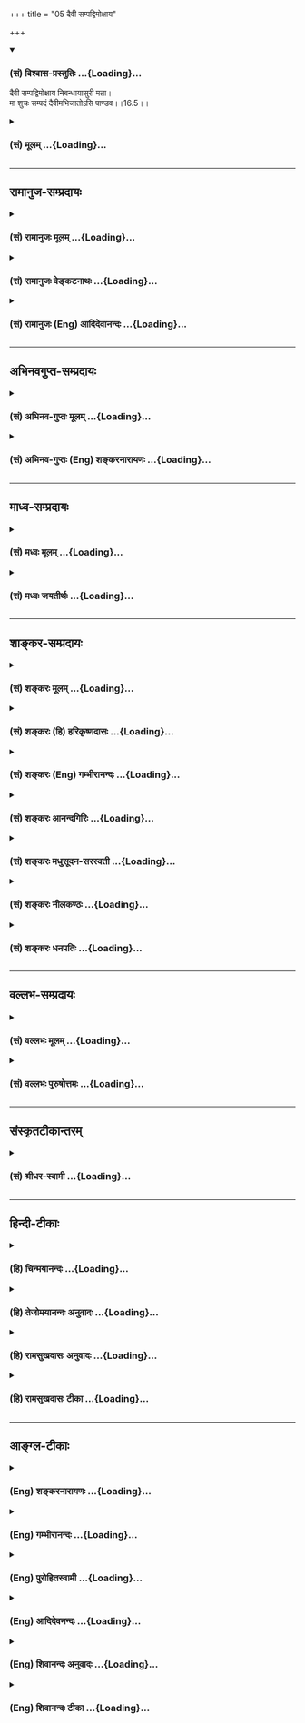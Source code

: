 +++
title = "05 दैवी सम्पद्विमोक्षाय"

+++
<div class="js_include" newlevelforh1="3" title="(सं) विश्वास-प्रस्तुतिः" unfilled url="/purANam_vaiShNavam/mahAbhAratam/06-bhIShma-parva/03-bhagavad-gItA-parva/saMskRtam/vishvAsa-prastutiH/16_daivAsura-sampad-vib/05_daivI_sampadvimox.md">
<details open><summary><h3>(सं) विश्वास-प्रस्तुतिः ...{Loading}...</h3></summary>

दैवी सम्पद्विमोक्षाय निबन्धायासुरी मता।  
मा शुचः सम्पदं दैवीमभिजातोऽसि पाण्डव।।16.5।।
</details>
</div>
<div class="js_include collapsed" newlevelforh1="3" title="(सं) मूलम्" unfilled url="/purANam_vaiShNavam/mahAbhAratam/06-bhIShma-parva/03-bhagavad-gItA-parva/saMskRtam/mUlam/16_daivAsura-sampad-vib/05_daivI_sampadvimox.md">
<details><summary><h3>(सं) मूलम् ...{Loading}...</h3></summary>

दैवी सम्पद्विमोक्षाय निबन्धायासुरी मता।  
मा शुचः सम्पदं दैवीमभिजातोऽसि पाण्डव।।16.5।।
</details>
</div>


_________________
## रामानुज-सम्प्रदायः
<div class="js_include collapsed" newlevelforh1="3" title="(सं) रामानुजः मूलम्" unfilled url="/purANam_vaiShNavam/mahAbhAratam/06-bhIShma-parva/03-bhagavad-gItA-parva/saMskRtam/rAmAnujaH/mUlam/16_daivAsura-sampad-vib/05_daivI_sampadvimox.md">
<details><summary><h3>(सं) रामानुजः मूलम् ...{Loading}...</h3></summary>

।।16.5।।**दैवी** मदाज्ञानुवृत्तिरूपा **संपद् विमोक्षाय** बन्धात् मुक्तये
भवति क्रमेण मत्प्राप्तये भवति इत्यर्थः।**आसुरी** मदाज्ञातिवृत्तिरूपा
संपद् **निबन्धाय** भवति; अधोगतिप्राप्तये भवति इत्यर्थः।  
  
एतत् श्रुत्वा स्वप्रकृत्यनिर्धारणाद् अतिभीताय अर्जुनाय एवम् आह -- शोकं
मा कृथाः त्वं **तु दैवीं संपदम्** **अभिजातः असि।** हे **पाण्डव**
धार्मिकाग्रेसरस्य हि पाण्डोः तनयः त्वम् इति अभिप्रायः।

</details>
</div>
<div class="js_include collapsed" newlevelforh1="3" title="(सं) रामानुजः वेङ्कटनाथः" unfilled url="/purANam_vaiShNavam/mahAbhAratam/06-bhIShma-parva/03-bhagavad-gItA-parva/saMskRtam/rAmAnujaH/venkaTanAthaH/16_daivAsura-sampad-vib/05_daivI_sampadvimox.md">
<details><summary><h3>(सं) रामानुजः वेङ्कटनाथः ...{Loading}...</h3></summary>

  
  
।।16.5।। दैवासुरस्वभावयोः श्रद्धोद्वेगजननायऊर्ध्वं गच्छन्ति सत्त्वस्थाः
\[14।18\] इत्यादिनोक्तमिह सङ्क्षिप्य स्मार्यते -- दैवी सम्पत् इत्यर्धेन।
विमोक्षस्येष्टप्राप्तिपर्यन्ततां वक्तुमात्यन्तिकानिष्टनिवृत्तिरूपं
शब्दस्य मुख्यार्थमाह -- बन्धान्मुक्तय इति। अव्यवहितहेतुत्वविवक्षायां
समाधिपर्यन्तशास्त्रार्थवैयर्थ्यं स्यादित्यभिप्रायेणाऽऽहक्रमेणेति।
आत्मसाक्षात्कारादिद्वारेति वा। निबन्धः नियतो बन्धः। तत्रअधो गच्छन्ति
तामसाः \[14।18\] इत्येतत्स्मारयति -- अधोगतीति। अत्रमा शुचः इति वचनं न
शास्त्रोपक्रमप्रकान्ताशोच्यविषयशोकप्रतिषेधार्थम्; तस्य बहुधा
परिहृतत्वात्;सम्पदं दैवीमभिजातोऽसि इत्यनेन तत्परिहारासम्भवाच्च।
अतोनिबन्धायासुरी मता इत्युक्ते शास्त्रीयमर्यादानतिलङ्घिन्यपि
स्वात्मनिस्थिरो निगूढाहङ्कारः \[द.रू.2।5\] इति प्रक्रियया
धीरोदात्तनायकगुणभूतस्य
निगूढस्वाहङ्कारत्वस्य,स्वात्मसाक्षिकत्वात्तावन्मात्रेणापि
स्वस्मिन्नासुरत्वमतिशङ्कमानस्य श्रुतद्विविधसम्पत्कस्य बीभत्सोः
स्वप्रकृत्यनिर्धारणात्पुनरपारसंसारसागरनिमज्जनभीत्या शोचतो
देवप्रकृतित्वज्ञापनेन शोकमपनयतीत्याह -- एतच्छ्रुत्वेति। अत्राप्यस्थाने
शोकं त्वमेवाहारयसीत्यभिप्रायेणाऽऽहशोकं मा कृथा इति। न हि देवप्रकृतीनां
धर्मोत्तराणामासुराः पुत्राः सम्भवन्तीत्यभिप्रायेण
पाण्डवशब्दसम्बुद्धिरित्याहधार्मिकाग्रेसरस्येति।  
  

</details>
</div>
<div class="js_include collapsed" newlevelforh1="3" title="(सं) रामानुजः (Eng) आदिदेवानन्दः" unfilled url="/purANam_vaiShNavam/mahAbhAratam/06-bhIShma-parva/03-bhagavad-gItA-parva/saMskRtam/rAmAnujaH/english/AdidevAnandaH/16_daivAsura-sampad-vib/05_daivI_sampadvimox.md">
<details><summary><h3>(सं) रामानुजः (Eng) आदिदेवानन्दः ...{Loading}...</h3></summary>

16.5 'The divine destiny,' viz., which is of the nature of submission to
My ;ndments aids liberation, viz., leads to release from bondage. The
meaning is that it leads to the eventual attainment of Myself. 'The
demoniac destiny' viz, which is of the nature of transgression of My
;ndments, is for bondage, i.e., takes one to degradation. To Arjuna who,
on hearing this, became alarmed and anxious about the classfication of
his own nature, Sri Krsna said: 'Do not be grief-ridden. Surely, you are
born for a divine destiny, O son of Pandu. The purport is that you have
a divine destiny, since you are a son of Pandu who was most eminent
among the righteous.

</details>
</div>


_________________
## अभिनवगुप्त-सम्प्रदायः
<div class="js_include collapsed" newlevelforh1="3" title="(सं) अभिनव-गुप्तः मूलम्" unfilled url="/purANam_vaiShNavam/mahAbhAratam/06-bhIShma-parva/03-bhagavad-gItA-parva/saMskRtam/abhinava-guptaH/mUlam/16_daivAsura-sampad-vib/05_daivI_sampadvimox.md">
<details><summary><h3>(सं) अभिनव-गुप्तः मूलम् ...{Loading}...</h3></summary>

।।16.1 -- 16.5।। एतद्बुद्ध्वा इत्युक्तम्। बोधश्च नाम श्रुतिमयज्ञानान्तरम्
+++(S श्रुत -- )+++ इदमित्थम् इत्येवंभूतयुक्तिचिन्ताभावनामयज्ञानोदेयेन +++(S;;N
चिन्तामयज्ञानोदयेन)+++ विचारविमर्शपरमर्शादिरूपेण
विजातीयन्यक्कारविरहिततद्भावनामयस्वभ्यस्ताकारविज्ञानलाभे सति भवति।
यद्वक्ष्यते +++(S तद्वक्ष्यते N तद्वक्ष्यति)+++ -- विमृश्यैतदशेषेण यथेच्छसी
तथा कुरु +++(XVIII; 63)+++ इति। तत्र श्रुतिमये ज्ञाने गुरुशास्त्रे एव
प्राधान्येन प्रभवतः युक्तिचिन्ताभावनामये तु विमर्शक्षमता असाधारणा
शिष्यगुणसंपत् ( -- रणशिष्य -- ) प्रधानभूता। अतः अर्जुनस्यास्त्येवासौ
इत्यभिप्रायेण वक्ष्यमाणं विमृश्यैतत् इति वाक्यं सविषयं कर्तुं
परिकरबन्धयोजनाभिप्रायेण आह भगवान् गुरुः अभयम् इत्यादि। आसुरभागसन्नविष्टा
तामसी किल अविद्या। सा प्रवृद्धया दिव्यांशग्राहित्या विद्यया बाध्यते (
प्रवृद्धाया -- विद्याया बध्यते) इति वस्तुस्वभाव एषः। त्वं च विद्यात्मानं
दिव्यमंशं सात्त्विकमभिप्रपन्नः तस्मादान्तरीं मोहलक्षणामविद्यां विहाय
बाह्याविद्यात्मशत्रुहननलक्षणं +++(S बाह्यविद्या)+++ शास्त्रीयव्यापारम्
अनुतिष्ठ इत्यध्यायारम्भः। तथाहि -- अभयमित्यादि पाण्डवेत्यन्तम्।
दिव्यांशस्य इमानि चिह्नानि तानि स्फुटमेवाभिलक्ष्यन्ते +++(S;
स्फुटमेवोपलक्ष्यन्ते)+++। दमः +++(S omits दमः)+++ इन्द्रियजयः। चापलं
पूर्वापरमविमृश्य यत् करणम्; तदभावः अचापलम्। तेजः आत्मनि उत्साहग्रहणेन
मितत्वापाकरणम्। दैवी संपदेषा। सा च तव विमोक्षाय; कामनापरिहारात्।
अतस्त्वं शोकं मा प्रापः -- यथा भ्रात्रादीन् हत्वा सुखं कथमश्नुवीय इति।
शिष्टं स्पष्टम्।

</details>
</div>
<div class="js_include collapsed" newlevelforh1="3" title="(सं) अभिनव-गुप्तः (Eng) शङ्करनारायणः" unfilled url="/purANam_vaiShNavam/mahAbhAratam/06-bhIShma-parva/03-bhagavad-gItA-parva/saMskRtam/abhinava-guptaH/english/shankaranArAyaNaH/16_daivAsura-sampad-vib/05_daivI_sampadvimox.md">
<details><summary><h3>(सं) अभिनव-गुप्तः (Eng) शङ्करनारायणः ...{Loading}...</h3></summary>

16.1-5 It has been stated \[at the end of the last chapter\] that 'by
understanding this' etc. The thing called 'understanding' comes to be
\[in the following\] manner : After the knowledge, born from hearing
\[the scriptures etc.\], there arises a thought-process consisting of
the logical analysis, deliberation and deep meditation that take the
form 'This (what is taught in the scriptures etc.) is like this'. The
above thought-process is of the nature of investigation, critical
examination and judgement. From this thought-process one gains a good
knowledge of a well practised from i.e., a contemplation of that object,
free from the humiliation (influence) of different category. When this
is gained, understanding is achieved Hence, it will be declared : 'By
critically examining in this way fully, act as you please'. (Ch. XVIII,
63). Here, only the preceptor and the scripture are mainly capable of
creating the scriptural knowledge. But in producing reasoning,
deliberation and meditation the main cause is the capacity to examine
critically a thing and it is a special attribute of the pupil and it is
an important one. Therefore, with an idea that this is in Arjuna and
with an intention to add a preparatory note to the purposeful statement
'By critically examining this, \[act as you please\]'; the Bhagavat, the
preceptor, says 'Fearlessness etc.' The Ignorance, born of the Tamas
(Stand) occupies the devilish side. This is repelled (or removed) by the
well augmented wisdom that takes hold of the divine part. This is the
nature of things \[under estion\] 'You (Arjuna) have taken refuge in the
divine part viz., wisdom, born of the Sattva (Strand). Therefore
shirking off the internal Ignorance in the nature of delusion, you
should undertake the action, that has the sanction of the scriptures and
that is of the nature of eradicating the external foe having the form of
ignorance.' Thus commences the \[present\] chapter. Hence - Abhayam
etc., upto pandava. These are the identification marks of a person of
divine parts. \[Hence\] they are clearly identified. Self-restraint :
subduing the sense organs. Thought-lessness : the perfarmance of action
without examining the antecedent and the seel; its absence is the
absence of thought-lessness. Vital power : the act of casting away
\[all\] limitations by taking hold energy in the Self. \[All\] this is
the divine wealth and this is for your total emancipation, as it
destroys craving. Therefore, don't get sorrow like 'Having killed
brothers etc., how can I (Arjuna) enjoy pleasure ;' \[The idea of\] the
rest \[of passage\] is clear.

</details>
</div>


_________________
## माध्व-सम्प्रदायः
<div class="js_include collapsed" newlevelforh1="3" title="(सं) मध्वः मूलम्" unfilled url="/purANam_vaiShNavam/mahAbhAratam/06-bhIShma-parva/03-bhagavad-gItA-parva/saMskRtam/madhvaH/mUlam/16_daivAsura-sampad-vib/05_daivI_sampadvimox.md">
<details><summary><h3>(सं) मध्वः मूलम् ...{Loading}...</h3></summary>

।।16.5।। दैवीं सम्पदमभिजातः प्रतिजातः।

</details>
</div>
<div class="js_include collapsed" newlevelforh1="3" title="(सं) मध्वः जयतीर्थः" unfilled url="/purANam_vaiShNavam/mahAbhAratam/06-bhIShma-parva/03-bhagavad-gItA-parva/saMskRtam/madhvaH/jayatIrthaH/16_daivAsura-sampad-vib/05_daivI_sampadvimox.md">
<details><summary><h3>(सं) मध्वः जयतीर्थः ...{Loading}...</h3></summary>

।।16.5।। सम्पदं दैवीमभिजातोऽसि इत्यत्राभिजात उत्तमजन्मा। नायं धातुः
सकर्मकः तत्कथं द्वितीया इत्याशङ्क्य अभिलक्ष्य जात इति
केचित्(शं.)व्याचक्षते; तदसत्। अर्जुनस्य देवत्वेन देवत्वमुद्दिश्य
जन्मायोगादित्याशयवानाह -- **दैवीमि**ति। अनेनैतदाचष्टे -- नायमभिरुपसर्गः;
येन तस्य जनिसम्बन्धे द्वितीयानुपपत्तिर्लक्षिसम्बन्धे चोक्तानुपपत्तिः
स्यात् किन्तु प्रत्यर्थे लक्षणे कर्मप्रवचनीयः। तथा चकर्मप्रवचनीययुक्ते
द्वितीया \[अष्टा.2।3।8\] उपपद्यते। तथावृक्षमभिवृक्षं प्रति विद्योतते
इत्यत्र वृक्षो विद्योतनस्य लक्षणमित्यर्थः। एवं दैवीसम्पज्जातस्य तव
लक्षणमित्यर्थः। सम्पद्यते तथा चार्जुनस्य प्राप्तदेवत्वविरोध इति। अत एव
सम्पदं दैवीमभिजातस्यअभिजातस्य पार्थ सम्पदमासुरीम् \[16।4\]
इत्येतद्विहायेदं व्याख्यातम्। अर्जुनस्य
देवत्वप्रसिद्धेरेतत्साहचर्यात्तत्राऽप्येतदर्थत्वोपपत्तेः।

</details>
</div>


_________________
## शाङ्कर-सम्प्रदायः
<div class="js_include collapsed" newlevelforh1="3" title="(सं) शङ्करः मूलम्" unfilled url="/purANam_vaiShNavam/mahAbhAratam/06-bhIShma-parva/03-bhagavad-gItA-parva/saMskRtam/shankaraH/mUlam/16_daivAsura-sampad-vib/05_daivI_sampadvimox.md">
<details><summary><h3>(सं) शङ्करः मूलम् ...{Loading}...</h3></summary>

।।16.5।। --,**दैवी संपत्** या; सा **विमोक्षाय** संसारबन्धनात्।
**निबन्धाय** नियतः बन्धः निबन्धः तदर्थम् **आसुरी** संपत् **मता**
अभिप्रेता। तथा,राक्षसी च। तत्र एवम् उक्ते सति अर्जुनस्य अन्तर्गतं भावम्
किम् अहम् आसुरसंपद्युक्तः किं वा दैवसंपद्युक्तः इत्येवम् आलोचनारूपम्
आलक्ष्य आह भगवान् -- **मा शुचः** शोकं मा कार्षीः। **संपदं दैवीम् अभिजातः
असि** अभिलक्ष्य जातोऽसि; भाविकल्याणः त्वम् असि इत्यर्थः; हे **पाण्डव**।।

</details>
</div>
<div class="js_include collapsed" newlevelforh1="3" title="(सं) शङ्करः (हि) हरिकृष्णदासः" unfilled url="/purANam_vaiShNavam/mahAbhAratam/06-bhIShma-parva/03-bhagavad-gItA-parva/saMskRtam/shankaraH/hindI/harikRShNadAsaH/16_daivAsura-sampad-vib/05_daivI_sampadvimox.md">
<details><summary><h3>(सं) शङ्करः (हि) हरिकृष्णदासः ...{Loading}...</h3></summary>

।।16.5।। इन दोनों सम्पत्तियोंका कार्य बतलाया जाता है --, जो दैवी सम्पत्ति
है; वह तो संसारबन्धनसे मुक्त करनेके लिये है; तथा आसुरी और राक्षसी
सम्पत्ति निःसन्देह बन्धनके लिये मानी गयी है। निश्चित बन्धनका नाम निबन्ध
है; उसके लिये मानी गयी है। इतना कहनेके उपरान्त अर्जुनके अन्तःकरणमें यह
संशययुक्त विचार उत्पन्न हुआ देखकर; कि क्या मैं आसुरी सम्पत्तिसे युक्त
हूँ अथवा दैवी सम्पत्तिसे भगवान् बोले -- हे पाण्डव शोक मत कर; तू दैवी
सम्पत्तिको लेकर उत्पन्न हुआ है। अर्थात् भविष्यमें तेरा कल्याण होनेवाला
है।

</details>
</div>
<div class="js_include collapsed" newlevelforh1="3" title="(सं) शङ्करः (Eng) गम्भीरानन्दः" unfilled url="/purANam_vaiShNavam/mahAbhAratam/06-bhIShma-parva/03-bhagavad-gItA-parva/saMskRtam/shankaraH/english/gambhIrAnandaH/16_daivAsura-sampad-vib/05_daivI_sampadvimox.md">
<details><summary><h3>(सं) शङ्करः (Eng) गम्भीरानन्दः ...{Loading}...</h3></summary>

16.5 That which is daivi, divine; sampad, nature; is vimoksaya, for
Liberation from the bondage of the world. The asuri, demoniacal nature;
mata, is considered to be; nibandhaya, for inevitable bondage. So also
is the fiendish nature. Now, when such a statement was made, the Lord,
noticing Arjuna having this kind of inner cogitation-'Am I endowed with
the demoniacal nature, or am I endowed with the divine nature;'-, says:
ma, do not; sacah, grieve, O son of Pandu! Asi, you are; abhijatah,
destined to have, born with the good fortune of having; daivim, the
divine; sampadam, nature; i.e., you are destined for an illustrious
future.

</details>
</div>
<div class="js_include collapsed" newlevelforh1="3" title="(सं) शङ्करः आनन्दगिरिः" unfilled url="/purANam_vaiShNavam/mahAbhAratam/06-bhIShma-parva/03-bhagavad-gItA-parva/saMskRtam/shankaraH/AnandagiriH/16_daivAsura-sampad-vib/05_daivI_sampadvimox.md">
<details><summary><h3>(सं) शङ्करः आनन्दगिरिः ...{Loading}...</h3></summary>

।।16.5।। कार्यं फलविभागः। आसुरीत्युपलक्षणं राक्षसी चेति द्रष्टव्यमित्याह
-- **तथेति।** फलविभागे संपदोरेवमुक्ते प्रतीत्यार्जुनस्याभिप्रायं भगवतो
वचनमित्याह -- **तत्रेति।** तत्राभिजात्यं हेतुं करोति -- **पाण्डवेति।**

</details>
</div>
<div class="js_include collapsed" newlevelforh1="3" title="(सं) शङ्करः मधुसूदन-सरस्वती" unfilled url="/purANam_vaiShNavam/mahAbhAratam/06-bhIShma-parva/03-bhagavad-gItA-parva/saMskRtam/shankaraH/madhusUdana-sarasvatI/16_daivAsura-sampad-vib/05_daivI_sampadvimox.md">
<details><summary><h3>(सं) शङ्करः मधुसूदन-सरस्वती ...{Loading}...</h3></summary>

।।16.5।। अनयोः संपदोः फलविभागोऽभिधीयते -- दैवीति। यस्य वर्णस्य
यस्याश्रमस्य च या विहिता सात्त्विकी फलाभिसन्धिरहिता क्रिया सा तस्य दैवी
संपत्। सा सत्त्वशुद्धिभगवद्भक्तिर्ज्ञानयोगस्थितिपर्यन्ता सती
संसारबन्धनाद्विमोक्षाय कैवल्याय भवति अतः सैवोपादेया श्रेयोर्थिभिः। या तु
यस्य शास्त्रनिषिद्धा फलाभिसन्धिपूर्वा साहंकारा च राजसी तामसी क्रिया तस्य
सा सर्वाप्यासुरी संपत् अतो राक्षस्यपि तदन्तर्भूतैव। सा निबन्धाय नियताय
संसारबन्धाय मता संमता शास्त्राणां तदनुसारिणां च। अतः सा हेयैव
श्रेयोऽर्थिभिरित्यर्थः। तत्रैवंसत्यहं कया संपदा युक्त इति
संदिहानमर्जुनमाश्वासयति भगवान् -- मा शुच इति। माशुचोऽहमासुर्या संपदा
युक्त इति शङ्कया शोकमनुतापं माकार्षीः; दैवीं संपदमभिलक्ष्य जातोऽसि
प्रागर्जितकल्याणो भाविकल्याणश्च त्वमसि हे पाण्डव;
पण्डुपुत्रेष्वन्येष्वपि दैवी संपत्प्रसिद्धा किं पुनस्त्वयीति भावः।

</details>
</div>
<div class="js_include collapsed" newlevelforh1="3" title="(सं) शङ्करः नीलकण्ठः" unfilled url="/purANam_vaiShNavam/mahAbhAratam/06-bhIShma-parva/03-bhagavad-gItA-parva/saMskRtam/shankaraH/nIlakaNThaH/16_daivAsura-sampad-vib/05_daivI_sampadvimox.md">
<details><summary><h3>(सं) शङ्करः नीलकण्ठः ...{Loading}...</h3></summary>

।।16.5।। अनयोः संपदोः कार्यमाह -- **दैवीति।** दैवी पूर्वोक्ता। अर्जुनस्य
शङ्का किमहमासुर्यां संपदि जातोऽस्मीति तामपनुदति माशुच इति।

</details>
</div>
<div class="js_include collapsed" newlevelforh1="3" title="(सं) शङ्करः धनपतिः" unfilled url="/purANam_vaiShNavam/mahAbhAratam/06-bhIShma-parva/03-bhagavad-gItA-parva/saMskRtam/shankaraH/dhanapatiH/16_daivAsura-sampad-vib/05_daivI_sampadvimox.md">
<details><summary><h3>(सं) शङ्करः धनपतिः ...{Loading}...</h3></summary>

।।16.5।। अनयोः संपदोः फलविभागमाह। दैवी संपत्संसारबन्धनात्
विमोक्षायासुरीसंपन्निबन्धाय नियमेन बन्धाय मताभिप्रेता। ,एवमुक्तं किमहं
दैव्या संपदा युक्तः किंवासूर्या युक्त
इत्यलोचनरुपमर्जुनस्यान्तर्गतभावमुपलक्ष्याह। मा शुचः शोकं मा कार्षीः।
दैवीं संपदमभिलक्ष्य चातोऽसि भाविकल्याणस्त्वमित्यर्थः। पाण्डवेति
संबोधयन्नासूर्या संपद्यन्तर्गतौ शोकमोहावतिशूरस्य दैव्या पंपदा युक्तस्य
शोकादिविनिर्मुक्तस्य पाण्डोः पुत्रः दैवीं
संपदमभिजातकस्त्वमङ्गीकर्तुमयोग्योऽसीति द्योतयति।

</details>
</div>


_________________
## वल्लभ-सम्प्रदायः
<div class="js_include collapsed" newlevelforh1="3" title="(सं) वल्लभः मूलम्" unfilled url="/purANam_vaiShNavam/mahAbhAratam/06-bhIShma-parva/03-bhagavad-gItA-parva/saMskRtam/vallabhaH/mUlam/16_daivAsura-sampad-vib/05_daivI_sampadvimox.md">
<details><summary><h3>(सं) वल्लभः मूलम् ...{Loading}...</h3></summary>

।।16.5।। उभयोः कार्यं दर्शयन्नाह -- दैवी सम्पदिति। विमोक्षाय विशेषतो
मोक्षाय पुष्टिर्मयादाभेदेन निबन्धायासुरीति नितरां
बन्धायाज्ञदुर्ज्ञत्वभेदेनेत्यर्थः। एतन्निशम्य
स्वस्वभावानिर्द्धारादतिभीतमर्जुनं समाश्वासयति -- मा शुच इति। त्वं तु
दैवीं सम्पदमभिजातोऽसि; पाण्डुर्हि देवस्वभावो देवांशत्वाद्धार्मिकत्वाच्च
न तथा धृतराष्ट्र इत्यतः कार्यस्य हेतुसाम्यौचित्यात्पाण्डवेति सन्बोधयति।

</details>
</div>
<div class="js_include collapsed" newlevelforh1="3" title="(सं) वल्लभः पुरुषोत्तमः" unfilled url="/purANam_vaiShNavam/mahAbhAratam/06-bhIShma-parva/03-bhagavad-gItA-parva/saMskRtam/vallabhaH/puruShottamaH/16_daivAsura-sampad-vib/05_daivI_sampadvimox.md">
<details><summary><h3>(सं) वल्लभः पुरुषोत्तमः ...{Loading}...</h3></summary>

  
  
।।16.5।। उभयोः सम्पदोः कार्यमाह -- दैवी सम्पदिति। दैवी सम्पत् विमोक्षाय
विशेषेण मोक्षाय पुष्टिमर्यादाभेदेन मता; मत्सम्मतेत्यर्थः। आसुरी निबन्धाय
नितरां बन्धाय पुनः संसारपर्यावर्तनेनान्ते अन्धंतमःप्रवेशाय मता;
सम्मतेत्यर्थः। एतच्छ्रवणेन युद्धोपस्थितौ कौरवादिषु क्रोधोत्पत्त्या
शोचन्तमर्जुनमाश्वासयति -- मा शुच इति। हे पाण्डव क्षत्रियात्मजत्वेन
शोकानर्ह दैवीं सम्पदमभिजातोऽसि मदिच्छयाऽतो मा शुचः शोचं मा कार्षीः।  
  

</details>
</div>


_________________
## संस्कृतटीकान्तरम्
<div class="js_include collapsed" newlevelforh1="3" title="(सं) श्रीधर-स्वामी" unfilled url="/purANam_vaiShNavam/mahAbhAratam/06-bhIShma-parva/03-bhagavad-gItA-parva/saMskRtam/shrIdhara-svAmI/16_daivAsura-sampad-vib/05_daivI_sampadvimox.md">
<details><summary><h3>(सं) श्रीधर-स्वामी ...{Loading}...</h3></summary>

।।16.5।। एतयोः संपदोः कार्यं दर्शयन्नाह **--** **दैवी संपदिति।** दैवी या
संपत्तया युक्तो मयोक्ते तत्त्वज्ञानेऽधिकारी; आसुर्या संपदा युक्तस्तु
नित्यं संसारीत्यर्थः। एतच्छ्रुत्वा किमहमत्राधिकारी न वेति
संदेहव्याकुलचित्तमर्जुनमाश्वासयति। हे पाण्डव; मा शुचः शोकं मा कार्षीः।
यतस्त्वं दैवीं संपदमभिजातोऽसि।

</details>
</div>


_________________
## हिन्दी-टीकाः
<div class="js_include collapsed" newlevelforh1="3" title="(हि) चिन्मयानन्दः" unfilled url="/purANam_vaiShNavam/mahAbhAratam/06-bhIShma-parva/03-bhagavad-gItA-parva/hindI/chinmayAnandaH/16_daivAsura-sampad-vib/05_daivI_sampadvimox.md">
<details><summary><h3>(हि) चिन्मयानन्दः ...{Loading}...</h3></summary>

।।16.5।। दैवी और आसुरी गुणों की इतनी विस्तृत सूचियों को श्रवण कर कोई भी
लगनशील साधक जानना चाहेगा कि वह किस सम्पदा से सम्पन्न है। प्राय साधकगण
अपने अवगुणों के प्रति अधिक जागरूक होते हैं और इस कारण उन्हें स्वयं में
दैवी गुणों की सम्पन्नता में पूर्ण विश्वास नहीं हो पाता। सम्भवत; इसी
प्रकार की निराशा के भाव अर्जुन के मुख पर देखकर भगवान् श्रीकृष्ण उसे
तत्काल सांत्वना देते हुए कहते हैं; हे पाण्डव तुम शोक मत करो; तुम दैवी
गुणों के साथ जन्मे हो। यदि कोई विद्यार्थी रुचि और अध्यवसाय के साथ अध्ययन
करते हुए गीता के इस अध्याय तक पहुँच जाता है; तो यही इस तथ्य का प्रमाण है
कि वह दैवी सम्पदा से सम्पन्न है यहाँ सदाचार की सुन्दरता और दुराचार की
कुरूपता का वर्णन करने का प्रय़ोजन सत्पुरुषों को नित्य स्वर्ग का और
असत्पुरुषों को नित्य नारकीय यातनाओं का भोग करने हेतु भेजने का नहीं है
यहाँ; विषय वस्तु के विवेचन का वैज्ञानिक आधार है। नैतिक गुणों का पालन
करना मनुष्य की क्षीण शक्तियों और कलान्त प्रेरणाओं को पुनर्जीवित करने का
बुद्धिमत्तापूर्ण साधन है। इन गुणों को अपने जीवन में जीने से; मनुष्य
स्वनिर्मित संकल्पों के बन्धनों से मुक्त हो जाता है दैवी सम्पदा मोक्ष का
साधन है। इसके विपरीत; पापी पुरुषों के द्वारा अनुचरित दुष्प्रवृत्तियाँ
मनुष्य को भ्रान्ति और दुख के साथ बांध कर रखती हैं और उसे अपने आन्त्ारिक
व्यक्तित्व के विकास से वंचित रखती हैं आसुरी सम्पदा बन्धन का कारण है। तुम
शोक मत करो कभीकभी साधकगण अत्यधिक भावुक बनकर निराश हो जाते हैं। तब उनकी
प्रवृत्ति अपनी ही आलोचना करने की ओर हो जाती है। परिणामस्वरूप वे विषाद और
अवसाद को प्राप्त होते हैं; जो कि एक प्रकार का मानसिक रोग है। ऐसा पुरुष
कभी भी स्वयं में शक्तिवर्धक प्रसन्नता; आत्मविश्वास और दृढ़ संकल्प को
नहीं पाता है जो कि आत्मनिरीक्षण और आत्मोपचार के लिए आवश्यक होते हैं।
सदाचार का जीवन अपने आप में ही इस प्रकार के कुछ रोगों का उपचार कर देता
है। हिन्दुओं की दृष्टि में; पापी पुरुष कोई मानसिक रूप से कुष्ठ रोगी नहीं
है और न ही वह सर्वशक्तिमान् ईश्वर की विफलता का द्योतक है। वेदान्ती लोग
असुर या राक्षस को ईश्वर के लिए नित्य चुनौती के रूप में नहीं देखते
हैं। दुर्बलता और अज्ञान से युक्त शुभ ही अशुभ कहलाता है और इन दोषों से
मुक्त अशुभ ही शुभ बन जाता है। धूलि से आच्छादित दर्पण अपने समक्ष स्थित
वस्तु को प्रतिबिम्बित नहीं कर पाता परन्तु इसका कारण दर्पण की अक्षमता न
होकर उस पर धूलि का आच्छादन है; जो वस्तुत उससे भिन्न है। दर्पण को स्वच्छ
कर देने पर उसमें वस्तु का प्रतिबिम्ब स्पष्ट प्रकाशित होता है। इसी
प्रकार; एक दुराचारी पुरुष के हृदय में भी सच्चित्स्वरूप आत्मा का प्रकाश
विद्यमान होता है। परन्तु; दुर्भाग्य है कि वह प्रकाश उस पुरुष की अपनी ही
मिथ्या धारणाओं एवं असत् मूल्यों के कारण आच्छादित रहता है। अब; असुरों का
विशेष अध्ययन करने की दृष्टि से भगवान् श्रीकृष्ण कहते हैं

</details>
</div>
<div class="js_include collapsed" newlevelforh1="3" title="(हि) तेजोमयानन्दः अनुवादः" unfilled url="/purANam_vaiShNavam/mahAbhAratam/06-bhIShma-parva/03-bhagavad-gItA-parva/hindI/tejomayAnandaH/anuvAdaH/16_daivAsura-sampad-vib/05_daivI_sampadvimox.md">
<details><summary><h3>(हि) तेजोमयानन्दः अनुवादः ...{Loading}...</h3></summary>

।।16.5।। हे पाण्डव ! दैवी सम्पदा मोक्ष के लिए और आसुरी सम्पदा बन्धन के
लिए मानी गयी है, तुम शोक मत करो, क्योंकि तुम दैवी सम्पदा को प्राप्त हुए
हो।।

</details>
</div>
<div class="js_include collapsed" newlevelforh1="3" title="(हि) रामसुखदासः अनुवादः" unfilled url="/purANam_vaiShNavam/mahAbhAratam/06-bhIShma-parva/03-bhagavad-gItA-parva/hindI/rAmasukhadAsaH/anuvAdaH/16_daivAsura-sampad-vib/05_daivI_sampadvimox.md">
<details><summary><h3>(हि) रामसुखदासः अनुवादः ...{Loading}...</h3></summary>

।।16.5।। दैवी-सम्पत्ति मुक्तिके लिये और आसुरी-सम्पत्ति बन्धनके लिये है।
हे पाण्डव तुम दैवी-सम्पत्तिको प्राप्त हुए हो, इसलिये तुम्हें शोक
(चिन्ता) नहीं करना चाहिये।

</details>
</div>
<div class="js_include collapsed" newlevelforh1="3" title="(हि) रामसुखदासः टीका" unfilled url="/purANam_vaiShNavam/mahAbhAratam/06-bhIShma-parva/03-bhagavad-gItA-parva/hindI/rAmasukhadAsaH/TIkA/16_daivAsura-sampad-vib/05_daivI_sampadvimox.md">
<details><summary><h3>(हि) रामसुखदासः टीका ...{Loading}...</h3></summary>

16.5।।***व्याख्या--*'दैवी सम्पद्विमोक्षाय'--**मेरेको भगवान्की तरफ ही
चलना है -- यह भाव साधकमें जितना स्पष्टरूपसे आ जाता है, उतना ही वह
भगवान्के सम्मुख हो जाता है। भगवान्के सम्मुख होनेसे,उसमें संसारसे विमुखता
आ जाती है। संसारसे विमुखता आ जानेसे आसुरी-सम्पत्तिके जितने
दुर्गुण-दुराचार हैं, वे कम होने लगते हैं और दैवी-सम्पत्तिके जितने
सद्गुण-सदाचार हैं, वे प्रकट होने लगते हैं। इससे साधककी भगवान्में और
भगवान्के नाम, रूप, लीला, गुण, चरित्र आदिमें रुचि हो जाती है।  
इसमें विशेषतासे ध्यान देनेकी बात है कि साधकका उद्देश्य जितना दृढ़
होगा, उतना ही उसका परमात्माके साथ जो अनादिकालका सम्बन्ध है, वह प्रकट हो
जायगा और संसारके साथ जो माना हुआ सम्बन्ध है, वह मिट जायगा। मिट क्या
जायगा, वह तो प्रतिक्षण मिट ही रहा है! वास्तवमें प्रकृतिके साथ सम्बन्ध है
नहीं। केवल इस जीवने सम्बन्ध मान लिया है। इस माने हुए सम्बन्धकी
सद्भावनापर अर्थात् 'शरीर ही मैं हूँ और शरीर ही मेरा है' -- इस सद्भावनापर
ही संसार टिका हुआ है। इस सद्भावनाके मिटते ही संसारसे माना हुआ सम्बन्ध
मिट जायगा और दैवी-सम्पत्तिके सम्पूर्ण गुण प्रकट हो जायँगे, जो कि
मुक्तिके हेतु हैं।  
दैवी-सम्पत्ति केवल अपने लिये ही नहीं है, प्रत्युत मात्र प्राणियोंके
कल्याणके लिये है। जैसे गृहस्थमें छोटे, बड़े, बूढ़े आदि अनेक सदस्य होते
हैं, पर सबका पालन-पोषण करनेके लिये गृहस्वामी (घरका मुखिया) स्वयं उद्योग
करता है, ऐसे ही संसारमात्रका उद्धार करनेके लिये भगवान्ने मनुष्यको बनाया
है। वह मनुष्य और तो क्या, भगवान्की दी हुई विलक्षण शक्तिके द्वारा
भगवान्के सम्मुख होकर, भगवान्की सेवा करके उन्हें भी अपने वशमें कर सकता
है। ऐसा विचित्र अधिकार उसे दिया! है अतः मनुष्य उस अधिकारके अनुसार यज्ञ,
दान, तप, तीर्थ, व्रत, जप, ध्यान, स्वाध्याय, सत्सङ्ग आदि जितना
साधन-समुदाय है, उसका अनुष्ठान केवल अनन्त ब्रह्माण्डोंके अनन्त जीवोंके
कल्याणके लिये ही करे और दृढ़तासे यह संकल्प रखते हुए प्रार्थना करे कि 'हे
नाथ! मात्र जीवोंका कल्याण हो, मात्र जीव जीवन्मुक्त हो जायँ, मात्र जीव
आपके अनन्य प्रेमी भक्त बन जायँ; पर 'हे नाथ! यह होगा केवल आपकी कृपासे ही।
मैं तो केवल प्रार्थना कर सकता हूँ और वह भी आपकी दी हुई सद्बुद्धिके
द्वारा ही!' ऐसा भाव रखते हुए अपनी कहलानेवाली शरीर, इन्द्रियाँ, मन,
बुद्धि, धनसम्पत्ति आदि सभी चीजोंको मात्र दुनियाके कल्याणके लिये भगवान्के
अर्पण कर दे **(टिप्पणी प₀ 805.1)**। ऐसा करनेसे अपनी कहलानेवाली चीजोंकी
तो संसारके साथ और अपनी भगवान्के साथ स्वतःसिद्ध एकता प्रकट हो जायगी। इसे
भगवान्ने **'दैवी सम्पद्विमोक्षाय'** पदोंसे कहा है।  
**'निबन्धायासुरी मता'--**जो जन्म-मरणको देनेवाली है, वह सब
आसुरी-सम्पत्ति है।  
जबतक मनुष्यकी अहंताका परिवर्तन नहीं होता, तबतक अच्छे-अच्छे गुण धारण
करनेपर वे निरर्थक तो नहीं जाते, पर उनसे उसकी मुक्ति हो जायगी -- ऐसी बात
नहीं है। तात्पर्य यह है कि जबतक 'मेरा शरीर बना रहे, मेरेको सुख-आराम
मिलता रहे' इस प्रकारके विचार अहंतामें बैठे रहेंगे, तबतक ऊपरसे भरे हुए
दैवी-सम्पत्तिके गुण मुक्तिदायक नहीं होंगे। हाँ, यह बात तो हो सकती है कि
वे गुण उसको शुभ फल देनेवाले हो जायँगे, ऊँचे लोक देनेवाले हो जायँगे, पर
मुक्ति नहीं देंगे।  
जैसे बीजको मिट्टीमें मिला देनेपर मिट्टी, जल, हवा, धूप -- ये सभी उस
बीजको ही पुष्ट करते हैं; आकाश भी उसे अवकाश देता है, बीजसे उसी जातिका
वृक्ष पैदा होता है और उस वृक्षमें उसी जातिके फल लगते हैं। ऐसे ही
अहंता-(मैं-पन-) में संसारके संस्काररूपी बीज रखते हुए जिस शुभ-कर्मको
करेंगे, वह शुभ-कर्म उन बीजोंको ही पुष्ट करेगा और उन बीजोंके अनुसार ही फल
देगा। तात्पर्य यह है कि सकाम मनुष्यकी अहंताके भीतर संसारके जो संस्कार
प़ड़े हैं, उन संस्कारोंके अनुसार उसकी सकाम साधनामें अणिमा, गरिमा आदि
सिद्धियाँ आयेंगी। उसमें और कुछ विशेषता भी आयेगी, तो वह ब्रह्मलोक आदि
लोकोंमें जाकर वहाँके ऊँचे-ऊँचे भोग प्राप्त कर सकता है, पर उसकी मुक्ति
नहीं होगी (गीता 8। 16)।  
अब प्रश्न यह होता है कि मनुष्य मुक्तिके लिये क्या करे ; उत्तर यह है
कि जैसे बीजको भून दिया जाय या उबाल दिया जाय, तो वह बीज अङ्कुर नहीं देगा
**(टिप्पणी प₀ 805.2)**। उस बीजको बोया जाय तो पृथ्वी उसको अपने साथ मिला
लेगी। फिर यह पता ही नहीं चलेगा कि बीज था या नहीं! ऐसे ही मनुष्यका जब
दृढ़ निश्चय हो जायगा कि मुझे केवल परमात्मप्राप्ति ही करनी है, तो संसारके
सब बीज ( संस्कार) अहंतामेंसे नष्ट हो जायँगे।  
शरीर-प्राणोंमें एक प्रकारकी आसक्ति होती है कि मैं सुखपूर्वक जीता
रहूँ, मेरेको मान-बड़ाई मिलती रहे, मैं भोग भोगता रहूँ, आदि। इस प्रकार जो
व्यक्तित्वको रखकर चलते हैं, उनमें अच्छे गुण आनेपर भी आसक्तिके कारण उनकी
मुक्ति नहीं हो सकती; क्योंकि ऊँच-नीच योनियोंमें जन्म लेनेका कारण
प्रकृतिका सम्बन्ध ही है (गीता 13। 21)। तात्पर्य यह है कि जिसने प्रकृतिसे
अपना सम्बन्ध जोड़ा हुआ है, वह शुभ-कर्म करके ब्रह्मलोकतक भी चला जाय तो भी
वह बन्धनमें ही रहेगा।  
**मार्मिक बात**  
भगवान्ने इस अध्यायमें आसुरी-सम्पदाके तीन फल बताये हैं, जिनमेंसे इस
श्लोकमें **'निबन्धायासुरी मता'** पदोंसे बन्धनरूप सामान्य फल बताया है।
दूसरे अध्यायके इकतालीसवेंसे चौवालीसवें श्लोकोंमें वर्णित और नवें
अध्यायके बीसवें-इक्कीसवें श्लोकोंमें वर्णित सकाम उपासक भी इसीमें आ जाते
हैं। जिनका उद्देश्य केवल भोग भोगना और संग्रह करना है, ऐसे मनुष्योंकी
बहुत शाखाओंवाली अनन्त बुद्धियाँ होती हैं अर्थात् उनकी कामनाओंका कोई अन्त
नहीं होता। जो कामनाओंमें तन्मय हैं और कर्मफलके प्रशंसक वेदवाक्योंमें ही
प्रीति रखते हैं, वे वैदिक यज्ञादिको विधिविधानसे करते हैं, पर कामनाओंके
कारण उनको जन्म-मरणरूप बन्धन होता है (गीता 2। 41 -- 44)। ऐसे ही जो यहाँके
भोगोंको न चाहकर स्वर्गके दिव्य भोगोंकी कामनासे शास्त्रविहित यज्ञ करते
हैं, वे यज्ञके फलस्वरूप (स्वर्गके प्रतिबन्धक पाप नष्ट होनेसे) स्वर्गमें
जाकर दिव्य भोग भोगते हैं। जब उनके (स्वर्ग देनेवाले) पुण्य क्षीण हो जाते
हैं, तब वे वहाँसे लौटकर आवागमनको प्राप्त हो जाते हैं (गीता 9। 20 --
21)।  
अब यहाँ शङ्का यह होती है कि जिस कृष्णमार्ग (गीता 8। 25) से उपर्युक्त
सकाम पुरुष जाते हैं, उसी मार्गसे योगभ्रष्ट पुरुष (गीता 6। 41) भी जाते
हैं; अतः दोनोंका मार्ग एक होनेसे और दोनों पुनरावर्ती होनेसे सकाम
पुरुषोंके समान योगभ्रष्ट पुरुषोंको भी **'निबन्धायासुरी मता'** वाला बन्धन
होना चाहिये। इसका समाधान यह है कि योगभ्रष्टोंको यह बन्धन नहीं होता। कारण
कि पूर्व-(मनुष्यजन्ममें की हुई) साधनामें उनका उद्देश्य अपने कल्याणका रहा
है और अन्त समयमें वासना, बेहोशी, पीड़ा आदिके कारण उनको विघ्नरूपसे
स्वर्गादिमें जाना पड़ता है। अतः इन योगभ्रष्टोंके इस मार्गसे जानेके कारण
ही (गीता 8। 25 में) सकाम पुरुषोंके लिये भी 'योगी' पद आया है, अन्यथा सकाम
पुरुष योगी कहे ही नहीं जा सकते।  
आसुरी-सम्पत्तिका दूसरा फल है -- **'पतन्ति नरकेऽशुचौ'** (गीता 16।
16)। जो कामनाके वशीभूत होकर पाप, अन्याय, दुराचार आदि करते हैं, उनको
फलस्वरूप स्थानविशेष नरकोंकी प्राप्ति होती है।  
आसुरी-सम्पत्तिका तीसरा फल है -- **'आसुरीष्वेव योनिषु', 'ततो
यान्त्यधमां गतिम्'** (गीता 16। 19 -- 20)। जिनके भीतर दुर्गुण-दुर्भाव
रहते हैं और कभी-कभी उनसे प्रेरित होकर वे दुराचार भी कर बैठते हैं, उनको
दुर्गुण-दुर्भावके अनुसार पहले तो आसुरी योनिकी प्राप्ति और फिर दुराचारके
अनुसार अधम गति-(नरकों) की प्राप्ति बतायी गयी है।  
**'मा शुचः सम्पदं दैवीमभिजातोऽसि पाण्डव' --** केवल अविनाशी
परमात्माको चाहनेवालेकी दैवी-सम्पत्ति होती है, जिससे मुक्ति होती है और
विनाशी संसारके भोग तथा संग्रहको चाहनेवालेकी आसुरी-सम्पत्ति होती है,
जिससे बन्धन होता है -- इस बातको सुनकर अर्जुनके मनमें कहीं यह शङ्का पैदा
न हो जाय कि मुझे तो अपनेमें दैवी-सम्पत्ति दीखती ही नहीं! इसलिये भगवान्
कहते हैं कि 'भैया अर्जुन! तुम दैवी-सम्पत्तिको प्राप्त हुए हो; अतः
शोकसंदेह मत करो।  
दैवीसम्पत्तिको प्राप्त हो जानेपर साधकके द्वारा कर्मयोग, ज्ञानयोग या
भक्तियोगका साधन स्वाभाविक ही होता है। कर्तव्यपालनसे कर्मयोगीके और
ज्ञानाग्निसे ज्ञानयोगीके सभी पाप नष्ट हो जाते हैं (गीता 4। 23, 37);
परंतु भक्तियोगीके सभी पाप भगवान् नष्ट करते हैं (गीता 18। 66) और संसारसे
उसका उद्धार करते हैं (गीता 12। 7)।  
**'मा शुचः' (टिप्पणी प₀ 806)--**तीसरे श्लोकमें **'भारत'** चौथे श्लोकमें
**'पार्थ'** और इस पाँचवें श्लोकमें **'पाण्डव'--**इन तीन सम्बोधनोंका
प्रयोग करके भगवान् अर्जुनको उत्साह दिलाते हैं कि 'भारत! तुम्हारा वंश
बड़ा श्रेष्ठ है; पार्थ तुम उस माता(पृथा) के पुत्र हो; जो वैरभाव
रखनेवालोंकी भी सेवा करनेवाली है पाण्डव तुम बड़े धर्मात्मा और श्रेष्ठ
पिता(पाण्डु) के पुत्र हो। तात्पर्य है कि वंश; माता और पिता -- इन तीनों
ही दृष्टियोंसे तुम श्रेष्ठ हो अतः तुम्हारेमें दैवीसम्पत्ति भी स्वाभाविक
है। इसलिये तुम्हें शोक नहीं करना चाहिये।  
गीतामें दो बार **'मा शुचः'** पद आये हैं -- एक यहाँ और दूसरा अठारहवें
अध्यायके छाछठवें श्लोकमें। इन पदोंका दो बार प्रयोग करके भगवान् अर्जुनको
समझाते हैं कि तुझे साधन और सिद्धि -- दोनोंके ही विषयमें चिन्ता नहीं करनी
चाहिये। साधनके विषयमें यहाँ यह आश्वासन दिया कि तू दैवीसम्पत्तिको प्राप्त
हुआ है और सिद्धिके विषय (18। 66) में यह आश्वासन दिया कि मैं तुझे
सम्पूर्ण पापोंसे मुक्त कर दूँगा। तात्पर्य यह है कि साधकको अपने साधनमें
जो कमियाँ दीखती हैं; उनको तो वह दूर करता रहता है; पर कमियोंके कारण उसके
अन्तःकरणमें नम्रताके साथ एक निराशासी रहती है कि मेरेमें अच्छे गुण कहाँ
हैं; जिससे साध्यकी प्राप्ति हो साधककी इस निराशाको दूर करनेके लिय भगवान्
अर्जुनको साधकमात्रका प्रतिनिधि बनाकर उसे यह आश्वासन देते हैं कि तुम साधन
और साध्यके विषयमें चिन्ताशोक मत करो; निराश मत होओ।  
दैवीसम्पत्तिवाले पुरुषोंका यह स्वभाव होता है कि उनके सामने अनुकूल या
प्रतिकूल कोई भी परिस्थिति; घटना आये; उनकी दृष्टि हमेशा अपने कल्याणकी तरफ
ही रहती है। युद्धके मौकेपर जब भगवान्ने अर्जुनका रथ दोनों सेनाओंके बीचमें
खड़ा किया; तब उन सेनाओंमें खड़े अपने कुटुम्बियोंको देखकर अर्जुनमें
कौटुम्बिक स्नेहरूपी मोह पैदा हो गया और वे करुणा तथा शोकसे व्याकुल होकर
युद्धरूप कर्तव्यसे हटने लगे। उन्हें विचार हुआ कि युद्धमें कुटुम्बियोंको
मारनेसे मुझे पाप ही लगेगा; जिससे मेरे कल्याणमें बाधा लगेगी। इन्हें
मारनेसे हमें नाशवान् राज्य और सुखकी प्राप्ति तो हो जायगी; पर उससे
श्रेय(कल्याण) की प्राप्ति रुक जायगी। इस प्रकार अर्जुनमें कुटुम्बका मोह
और पाप(अन्याय; अधर्म) का भय -- दोनों एक साथ आ जाते हैं। उनमें जो
कुटुम्बका मोह है; वह आसुरीसम्पत्ति है और पापके कारण अपने कल्याणमें बाधा
लग जानेका जो भय है; वह दैवीसम्पत्ति है।  
इसमें भी एक खास बात है। अर्जुन कहते हैं कि हमने जो युद्ध करनेका
निश्चय कर लिया है; यह भी एक महान् पाप है -- **'अहो बत महत्पापं कर्तुं
व्यवसिता वयम्'** (1। 45)। वे युद्धक्षेत्रमें भी भगवान्से बारबार अपने
कल्याणकी बात पूछते हैं -- **'यच्छ्रेयः स्यान्निश्चितं ब्रूहि तन्मे'**
(2। 7) **'तदेंक वद निश्चित्य येन श्रेयोऽहमाप्नुयाम्'** (3। 2)
**'यच्छ्रेय एतयोरेकं तन्मे ब्रूहि सुनिश्चितम्'** (5। 1)। यह उनमें
दैवीसम्पत्ति होनेके कारण ही है। इसके विपरीत जिनमें आसुरीसम्पत्ति है; ऐसे
दुर्योधन आदिमें राज्य और धनका इतना लोभ है कि वे कुटुम्बके नाशसे होनेवाले
पापकी तरफ देखते ही नहीं (1। 38)। इस प्रकार अर्जुनमें दैवीसम्पत्ति
आरम्भसे ही थी। मोहरूप आसुरीसम्पत्ति तो उनमें आगन्तुक रूपसे आयी थी; जो
आगे चलकर भगवान्की कृपासे नष्ट हो गयी -- **'नष्टो मोहः स्मृतिर्लब्धा
त्वत्प्रसादान्मयाच्युत'** (18। 73)। इसीलिये यहाँ भगवान् कहते हैं कि भैया
अर्जुन तू चिन्ता मत कर क्योंकि तू दैवीसम्पत्तिको प्राप्त है।  
अर्जुनको अपनेमें दैवीसम्पत्ति नहीं दीखती; इसलिये भगवान् अर्जुनसे
कहते हैं कि तुम्हारेमें दैवीसम्पत्ति प्रकट है। कारण कि जो श्रेष्ठ पुरुष
होते हैं; उनको अपनेमें अच्छे गुण नहीं दीखते और अवगुण उनमें रहते नहीं।
अपनेमें गुण न दीखनेका कारण यह है कि उनकी गुणोंके साथ अभिन्नता होती है।
जैसे आँखमें लगा हुआ अंजन आँखको नहीं दीखता क्योंकि वह आँखके साथ एक हो
जाता है; ऐसे ही दैवीसम्पत्तिके साथ अभिन्नता होनेपर गुण नहीं दीखते। जबतक
अपनेमें गुण दीखते हैं; तबतक गुणोंके साथ एकता नहीं हुई है। गुण तभी दीखते
हैं; जब वे अपनेसे कुछ दूर होते हैं। अतः भगवान् अर्जुनको आश्वासन देते हैं
कि तुम्हारेमें दैवीसम्पत्ति स्वाभाविक है; भले ही वह तुम्हें न दीखे
इसलिये तुम चिन्ता मत करो।  
**मार्मिक बात**  
भगवान्ने कृपा करके मानवशरीर दिया है; तो उसकी सफलताके लिये अपने भावों
और आचरणोंका विशेष ध्यान रखना चाहिये। कारण कि शरीरका कुछ पता नहीं कि कब
प्राण चले जायँ। ऐसी अवस्थामें जल्दीसेजल्दी अपना उद्धार करनेके लिये
दैवीसम्पत्तिका आश्रय और आसुरीसम्पत्तिका त्याग करना बहुत आवश्यक है।  
 दैवीसम्पत्तिमें देव शब्द परमात्माका वाचक है और उनकी सम्पत्ति
दैवीसम्पत्ति कहलाती है --,**'देवस्येयं दैवी। '** परमात्माका ही अंश होनेसे
जीवमें दैवीसम्पत्ति स्वतःस्वाभाविक है। जब जीव अपने अंशी परमात्मासे विमुख
होकर जड प्रकृतिके सम्मुख हो जाता है अर्थात् उत्पत्तिविनाशशील शरीरादि
पदार्थोंका सङ्ग (तादात्म्य) कर लेता है; तब उसमें आसुरीसम्पत्ति आ जाती
है। कारण कि काम; क्रोध; लोभ; मोह; दम्भ; द्वेष आदि जितने भी
दुर्गुणदुराचार हैं; वे सबकेसब नाशवान्के सङ्गसे ही पैदा होते हैं। जो
प्राणोंको बनाये रखना चाहते हैं; प्राणोंमें ही जिनकी रति है; ऐसे
प्राणपोषणपरायण लोगोंका वाचक **'असुर'** शब्द है -- **'असुषु प्राणेषु
रमन्ते इति असुराः। '** इसलिये मैं सुखपूर्वक जीता रहूँ -- यह इच्छा
आसुरीसम्पत्तिका खास लक्षण है।  
दैवी और आसुरीसम्पत्ति सब प्राणियोंमें पायी जाती है (गीता 16। 6)। ऐसा
कोई भी साधारण प्राणी नहीं है; जिसमें ये दोनों सम्पत्तियाँ न पायी जाती
हों। हाँ; इसमें जीवन्मुक्त; तत्त्वज्ञ महापुरुष तो आसुरीसम्पत्तिसे सर्वथा
रहित हो जाते हैं **(टिप्पणी प₀ 807)**; पर दैवीसम्पत्तिसे रहित कभी कोई हो
ही नहीं सकता। कारण कि जीव देव अर्थात् परमात्माका सनातन अंश है।
परमात्माका अंश होनेसे इसमें दैवीसम्पत्ति रहती ही है। आसुरीसम्पत्तिकी
मुख्यता होनेसे दैवीसम्पत्ति दबसी जाती है; मिटती नहीं क्योंकि सत्वस्तु
कभी मिट नहीं सकती। इसलिये कोई भी मनुष्य सर्वथा दुर्गुणीदुराचारी नहीं हो
सकता; सर्वथा निर्दयी नहीं हो सकता; सर्वथा असत्यवादी नहीं हो सकता; सर्वथा
व्यभिचारी नहीं हो सकता। जितने भी दुर्गुणदुराचार हैं; वे किसी भी
व्यक्तिमें सर्वथा हो ही नहीं सकते। कोई भी; कभी भी; कितना ही
दुर्गुणीदुराचारी क्यों न हो; उसके साथ आंशिक सद्गुणसदाचार रहेंगे ही।
दैवीसम्पत्ति प्रकट होनेपर आसुरीसम्पत्ति मिट जाती है क्योंकि दैवीसम्पत्ति
परमात्माकी होनेसे अविनाशी है और आसुरीसम्पत्ति संसारकी होनेसे नाशवान्
है।  
सच्चिदानन्दस्वरूप परमात्माका अंश होनेसे मैं सदा जीता रहूँ अर्थात्
कभी मरूँ नहीं मैं सब कुछ जान लूँ अर्थात् कभी अज्ञानी न रहूँ मैं सर्वदा
सुखी रहूँ अर्थात् कभी दुःखी न होऊँ -- इस तरह सत्चित्आनन्दकी इच्छा
प्राणिमात्रमें रहती है। पर उससे गलती यह होती है कि मैं रहूँ तो शरीरसहित
रहूँ मैं जानकर बनूँ तो बुद्धिको लेकर जानकार बनूँ मैं सुख लूँ तो
इन्द्रियों और शरीरको लेकर सुख लूँ -- इस तरह इन इच्छाओंको नाशवान् संसारसे
ही पूरी करना चाहता है। इस प्रकार प्राणोंका मोह होनेसे आसुरीसम्पत्ति रहती
ही है **(टिप्पणी प₀ 808)**। इसमें एक **मार्मिक बात** है कि प्राणीमें
नित्यनिरन्तर रहनेकी इच्छा होती है; तो यह नित्यनिरन्तर रह सकता है और मैं
मरूँ नहीं; यह इच्छा होती है; तो यह,मरता नहीं। जीता रहना अच्छा लगता है;
तो जीते रहना इसका स्वाभाविक है और मरनेसे भय लगता है; तो मरना इसका
स्वाभाविक नहीं है। ऐसे ही अज्ञान बुरा लगता है; तो अज्ञान इसका साथी नहीं
है। दुःख बुरा लगता है; तो दुःख इसका साथी नहीं है। इससे सिद्ध होता है कि
इसका स्वरूप सत् है। असत् इसका स्वरूप नहीं है। सत्स्वरूप होकर भी यह सत्को
यह क्यों चाहता है कारण कि इसने नष्ट होनेवाले असत् शरीरादिको मैं तथा मेरा
मान लिया है और उनमें आसक्त हो गया है। तात्पर्य यह कि असत्को स्वीकार
करनेसे स्वयं सत् होते हुए भी सत्की इच्छा होती है जडताको स्वीकार करनेसे
स्वयं ज्ञानस्वरूप होते हुए भी ज्ञानकी इच्छा होती है दुःखरूप संसारको
स्वीकार करनेसे स्वयं सुखस्वरूप होते हुए भी सुखकी इच्छा होती है। पर उसकी
पूर्ति भी असत्जडदुःखरूप संसारके द्वारा ही करना चाहता है। तादात्म्यके
कारण यह शरीरको ही रखना चाहता है; बुद्धिसे ही ज्ञानी बनना चाहता है;
शरीरसे ही श्रेष्ठ और सुखी बनना चाहता है; अपने नाम और रूपको ही स्थायी
रखना चाहता है। अपने नामको तो मरनेके बाद भी स्थायी रखना चाहता है; इस
प्रकार असत्के सङ्गसे आसुरीसम्पत्ति आती है। ऐसे ही असत्के सङ्गका त्याग
करनेसे आसुरीसम्पत्ति नष्ट हो जाती है और दैवीसम्पत्ति प्रकट हो जाती है।  
जब सत्सङ्ग; स्वाध्याय आदिके द्वारा मनुष्यमें परमात्मप्राप्ति करनेका
विचार होता है; तब वह इसके लिये दैवीसम्पत्तिको धारण करना चाहता है।
दैवीसम्पत्तिको वह कर्तव्यरूपसे उपार्जित करता है कि मुझे सत्य बोलना है;
मुझे अहिंसक बनना है; मुझे दयालु बनना है; आदिआदि। इस प्रकार जितने भी
दैवीसम्पत्तिके गुण हैं; उन गुणोंको वह अपने बलसे उपार्जित करना चाहता है।
यह सिद्धान्त है कि कर्तव्यरूपसे प्राप्त की हुई और अपने बल(पुरुषार्थ) से
उपार्जित की हुई चीज स्वाभाविक नहीं होती; प्रत्युत कृत्रिम होती है। इसके
अलावा अपने पुरुषार्थसे उपार्जित माननेके कारण अभिमान आता है कि मैं बड़ा
सत्यभाषी हूँ; मैं बड़ा अच्छा आदमी हूँ; आदि। जितने भी दुर्गुणदुराचार हैं;
सबकेसब अभिमानकी छायामें रहते हैं और अभिमानसे ही पुष्ट होते हैं। इसलिये
अपने उद्योगसे किया हुआ जितना भी साधन होता है; उस साधनमें अहंकार
ज्योंकात्यों रहता है और अहंकारमें आसुरीसम्पत्ति रहती है। अतः जबतक वह
दैवीसम्पत्तिके लिये उद्योग करता रहता है; तबतक आसुरीसम्पत्ति छूटती नहीं।
अन्तमें वह हार मान लेता है अथवा उसका उत्साह कम हो जाता है; उसका प्रयत्न
मंद हो जाता है और मान लेता है कि यह मेरे वशकी बात नहीं है। साधककी ऐसी
दशा क्यों होती है कारण कि उसने अभीतक यह जाना नहीं कि आसुरीसम्पत्ति
मेरेमें कैसे आयी आसुरीसम्पत्तिका कारण है -- नाशवान्का सङ्ग। इसका सङ्ग
जबतक रहेगा; तबतक आसुरीसम्पत्ति रहेगी ही। वह नाशवान्के सङ्गको नहीं
छोड़ता; तो आसुरीसम्पत्ति उसे नहीं छोड़ती अर्थात् आसुरीसम्पत्ति से वह
सर्वथा रहित नहीं हो सकता। इसलिये यदि वह दैवीसम्पत्तिको लाना चाहे; तो
नाशवान् जडके सङ्गका त्याग कर दे। नाशवान्के सङ्गका त्याग करनेपर
दैवीसम्पत्ति स्वतः प्रकट होगी क्योंकि परमात्माका अंश होनेसे परमात्माकी
सम्पत्ति उसमें स्वतःसिद्ध है; कर्तव्यरूपसे उपार्जित नहीं करनी है।  
इसमें एक और मार्मिक बात है। दैवीसम्पत्तिके गुण स्वतःस्वाभाविक रहते
हैं। इन्हें कोई छोड़ नहीं सकता। इसका पता कैसे लगे जैसे कोई विचार करे कि
मैं सत्य ही बोलूँगा तो वह उम्रभर सत्य बोल सकता है। परन्तु कोई विचार करे
कि मैं झूठ ही बोलूँगा; तो वह आठ पहर भी झूठ नहीं बोल सकता। सत्य ही
बोलनेका विचार होनेपर वह दुःख भोग सकता है; पर झूठ बोलनेके लिये बाध्य नहीं
हो सकता। परन्तु झूठ ही बोलूँगा -- ऐसा विचार होनेपर तो खानापीना;
बोलनाचलना तक उसके लिये मुश्किल हो जायगा। भूख लगी हो और झूठ बोले कि भूख
नहीं है; तो जीना मुश्किल हो जायगा। यदि वह ऐसी प्रतिज्ञा कर ले कि झूठ
बोलनेसे बेशक मर जाऊँ; पर झूठ ही बोलूँगा; तो यह प्रतिज्ञा सत्य हो जायगी।
अतः या तो प्रतिज्ञाभङ्ग होनेसे सत्य आ जायगा या प्रतिज्ञा सत्य हो जायगी।
सत्य कभी छूटेगा नहीं क्योंकि सत्य मनुष्यमात्रमें स्वाभाविक है। इस तरह
दैवीसम्पत्तिके जितने भी गुण हैं; सबके विषयमें ऐसी ही बात है। वे तो नित्य
रहनेवाले और स्वाभाविक हैं। केवल नाशवान्के सङ्गका त्याग करना है।
नाशवान्का सङ्ग अनित्य और अस्वाभाविक है।  
आसुरीसम्पत्ति आगन्तुक है। दुर्गुणदुराचार बिलकुल ही आगन्तुक हैं। कोई
आदमी प्रसन्न रहता है; तो लोग ऐसा नहीं कहते कि तुम प्रसन्न क्यों रहते हो
पर कोई आदमी दुःखी रहता है; तब कहते हैं कि दुःखी क्यों रहते हो क्योंकि
प्रसन्नता स्वाभाविक है और दुःख अस्वाभाविक (आगन्तुक) है। इसलिये अच्छे
आचरण करनेवालेको कोई नहीं कहता कि तुम अच्छे आचरण क्यों करते हो पर बुरे
आचरणवालेको सब कहते हैं कि तुम बुरे आचरण क्यों करते हो अतः सद्गुणसदाचार
स्वतः रहते हैं और दुर्गुणदुराचार सङ्गसे आते हैं; इसलिये आगन्तक हैं।  
अर्जुनमें दैवीसम्पत्ति विशेषतासे थी। जब उनमें कायरता आ गयी; तब
भगवान्ने आश्चर्यसे कहा कि तेरेमें यह कायरता कहाँसे आ गयी (2। 2 -- 3)
तात्पर्य यह है कि अर्जुनमें यह दोष स्वाभाविक नहीं; आगन्तुक है। पहले
उनमें यह दोष था नहीं। अर्जुन आगे कहते हैं कि जिससे मेरा निश्चित कल्याण
हो; ऐसी बात कहिये (2। 7 3। 2 5। 1)। युद्धके प्रसङ्गमें भी अर्जुनमें मेरा
कल्याण हो जाय यह इच्छा है। तो इससे प्रतीत होता है कि अर्जुनके स्वभावमें
पहलेसे ही दैवीसम्पत्ति थी; नहीं तो उर्वशीजैसी अप्सराको एकदम ठुकरा देना
कोई मामूली आदमीकी बात नहीं थी। वे अर्जुन विचार करते हैं कि मेरेको
दैवीसम्पत्ति प्राप्त है कि नहीं मैं उसका अधिकारी हूँ कि नहीं अतः उसे
आश्वासन देते हुए भगवान् कहते हैं कि तू शोक मत कर तू दैवीसम्पत्तिको
प्राप्त है -- **'मा शुचः सम्पदं दैवीमभिजातोऽसि पाण्डव'** (16। 5)।  
सत् (चेतन) और असत्(जड) के तादात्म्यसे अहम्भाव पैदा होता है। मनुष्य
शुभ या अशुभ; कोई भी काम करता है; तो अपने अहंकारको लेकर करता है। जब वह
परमात्माकी तरफ चलता है; तब उसके अहंभावमें सत्अंशकी मुख्यता होती है और जब
संसारकी तरफ चलता है; तब उसके अहंभावमें नाशवान् असत्अंशकी मुख्यता होती
है। सत्अंशकी मुख्यता होनेसे वह दैवीसम्पत्तिका अधिकारी कहा जाता है और
असत्अंशकी मुख्यता होनेसे वह उसका अनधिकारी कहा जाता है। असत्अंशको
मिटानेके लिये ही मानवशरीर मिला है। अतः मनुष्य निर्बल नहीं है; पराधीन
नहीं है; प्रत्युत यह सर्वथा सबल है; स्वाधीन है। नाशवान्; असत्अंश तो सबका
मिटता ही रहता है; पर वह उससे अपना सम्बन्ध बनाये रखता है। यह भूल होती है।
नाशवान्से सम्बन्ध बनाये रखनेके कारण आसुरीसम्पत्तिका सर्वथा अभाव नहीं
होता।  
अहंभाव नाशवान्; असत्के सम्बन्धसे ही होता है। असत्का सम्बन्ध मिटते ही
अहंभाव मिट जाता है। प्रकृतिके अंशको पकड़नेसे ही अहंभाव है। अहम्में
जडचेतन दोनों हैं। तादात्म्य होनेसे पुरुष(चेतन) ने जडके साथ अपनेको एक मान
लिया। भोगपदार्थोंकी सब इच्छाएँ असत्अंशमें ही रहती हैं। परन्तु सुखदुःखके
भोक्तापनमें पुरुष हेतु बनता है -- **'पुरुषः सुखदुःखानां भोक्तृत्वे
हेतुरुच्यते'** (13। 20)। वास्तवमें हेतु है नहीं क्योंकि वह प्रकृतिस्थ
होनेसे ही भोक्ता बनता है -- **'पुरुषः प्रकृतिस्थो हि भुङ्क्ते'** (13।
21)। अतः सुखदुःखरूप जो विकार होता है; वह मुख्यताके जडअंशमें ही होता है।
परन्तु तादात्म्य होनेसे उसका परिणाम ज्ञाता चेतनपर होता है कि मैं सुखी
हूँ; मैं दुःखी हूँ। जैसे विवाह होनेपर स्त्रीकी जो आवश्यकता होती है; वह
अपनी आवश्यकता कहलाती है। पुरुष जो गहने आदि खरीदता है; वह स्त्रीके
सम्बन्धसे ही (स्त्रीके लिये) खरीदता है; नहीं तो उसे अपने लिये गहने आदिकी
आवश्यकता नहीं है। ऐसे ही जडअंशके सम्बन्धसे ही चेतनमें जडकी इच्छा और जडका
भोग होता है। जडका भोग जडअंशमें ही होता है; पर जडसे तादात्म्य होनेसे
भोगका परिणाम केवल जडमें नहीं हो सकता अर्थात् सुखदुःखका भोक्ता केवल जडअंश
नहीं बन सकता। परिणामका ज्ञाता चेतन ही भोक्ता बनता है। जितनी क्रियाएँ
होती हैं; सब प्रकृतिमें होती हैं (3। 27 13। 29); पर तादात्म्यके कारण
चेतन उन्हें अपनेमें मान लेता है कि मैं कर्ता हूँ। तादात्म्यमें चेतन
(परमात्मा) की इच्छामें चेतनकी मुख्यता और जड(संसार) की इच्छामें जडकी
मुख्यता रहती है। जब चेतनकी मुख्यता रहती है; तब दैवीसम्पत्ति आती है और जब
जडकी मुख्यता रहती है; तब आसुरीसम्पत्ति आती है। जडसे तादात्म्य रहनेपर भी
सत्; चित् और आनन्दकी इच्छा चेतनमें ही रहती है। संसारकी ऐसी कोई इच्छा
नहीं है; जो इन तीन (सदा रहना; सब कुछ जानना और सदा सुखी रहना),इच्छाओंमें
सम्मिलित न हो। इससे गलती यह होती है कि इन इच्छाओंकी पूर्ति जड(संसार) के
द्वारा करना चाहता है।  
जडको और आसुरीसम्पत्तिको स्वयं(चेतन) ने स्वीकार किया है। जडमें यह
ताकत नहीं है कि वह स्वयंके साथ स्थिर रह जाय। जडमें तो हरदम परिवर्तन होता
रहता है। चेतन उसको न पकड़े; तो वह अपनेआप छूट जायगा। कारण कि चेतनमें कभी
विकार नहीं होता। वह सदा ज्योंकात्यों रहता है। पर असत् प्रकृति
नित्यनिरन्तर; हरदम बदलती रहती है। वह कभी एकरूप रह ही नहीं सकती। चेतनने
प्रकृतिके साथ सम्बन्ध स्वीकार कर लिया। उस सम्बन्धकी सत्ता यह मैं और
मेरेरूपसे स्वीकार कर लेता है। अतः जडका सम्बन्ध और उससे पैदा होनेवाली
आसुरीसम्पत्ति आगन्तुक है। यदि यह स्वयंमें होती; तो इसका कभी नाश नहीं
होता क्योंकि स्वयंका कभी नाश नहीं होता और आसुरीसम्पत्तिके त्यागकी बात ही
नहीं होती। अनित्य होनेपर भी चेतनके सम्बन्धसे यह नित्य दीखने लगती है।
अविनाशीके सम्बन्धसे विनाशी भी अविनाशीकी तरह दीखने लगता है। इसलिये जिस
मनुष्यमें आसुरीसम्पत्ति होती है; वह आसुरीसम्पत्तिका त्याग कर सकता है; और
कल्याणका आचरण करके परमात्माको प्राप्त हो सकता है (16। 22)। परमात्माके
सम्मुख होते ही आसुरीसम्पत्ति मिटने लगती है --  
**'सनमुख होइ जीव मोहि जबहीं'।**  
**जन्म कोटि अघ नासहिं तबहीं।।**(मानस 5। 44। 1)  
कारण कि जन्म कोटि अघ प्रकृतिसे सम्बन्ध स्वीकार करनेसे ही हुए हैं।
प्रकृतिको स्वीकार न करें; तो फिर कैसे जन्ममरण होगा जन्ममरणमें कारण
प्रकृतिसे सम्बन्ध ही है -- **'कारणं गुणसङ्गोऽस्य सदसद्योनिजन्मसु'**
(गीता 13। 21)। परन्तु जीवात्मा प्रकृतिकी क्रियाको अपनेमें मान लेता है;
और प्रकृतिके कार्य शरीरमें मैंमेरापन कर लेता है; जिससे जन्मतामरता रहता
है। वास्तवमें यह कर्ता भी नहीं है और लिप्त भी नहीं है -- **'शरीरस्थोऽपि
कौन्तये न करोति न लिप्यते'** (13। 31)। इस वास्तविकताका अनुभव करना ही
कर्ममें अकर्म तथा अकर्ममें कर्म देखना है। इन दोनों बातोंका अभिप्राय यह
है कि कर्म करते हुए भी यह सर्वथा निर्लिप्त तथा अकर्ता है और निर्लिप्त
तथा अकर्ता रहते हुए ही यह कर्म करता है अर्थात् कर्म करते समय और कर्म न
करते समय यह (आत्मा) नित्यनिरन्तर निर्लिप्त तथा अकर्ता रहता है। इस
वास्तविकताका अनुभव करनेवाला ही मनुष्योंमें बुद्धिमान् है (4। 18)। जिसमें
कर्तापनका भाव नहीं है और जिसकी बुद्धिमें लिप्तता नहीं है अर्थात् कोई भी
कामना नहीं है; वह यदि सब प्राणियोंको मार दे; तो भी पाप नहीं लगता ( 18।
17)। अर्जुनने पूछा कि मनुष्य किससे प्रेरित होकर पाप करता है तो भगवान्ने
कहा -- कामनासे (3। 36 -- 37)। कामनाके कारण ही सब पाप होते हैं। शरीरके
तादात्म्यसे भोग और संग्रहकी कामना होती है **(टिप्पणी प₀ 810)**। अतः जडका
सङ्ग (महत्त्व) ही सम्पूर्ण पापोंका -- आसुरीसम्पत्तिका कारण है। जडका सङ्ग
न हो; तो दैवीसम्पत्ति स्वतःसिद्ध है।  
अर्जुन साधकमात्रके प्रतिनिधि हैं। इसलिये अर्जुनके निमित्तसे भगवान्
साधकमात्रको आश्वासन देते हैं कि चिन्ता मत करो अपनेमें आसुरीसम्पत्ति दीख
जाय; तो घबराओ मत क्योंकि तुम्हारेमें दैवीसम्पत्ति स्वतःस्वाभाविक
विद्यमान है --  
**'मा शुचः सम्पदं दैवीमभिजातोऽसि पाण्डव'**।। (16। 5)  
तात्पर्य यह हुआ कि साधकको पारमार्थिक उन्नतिसे कभी निराश नहीं होना
चाहिये क्योंकि परमात्माका ही,अंश होनेसे मनुष्यमात्रमें परमात्माकी
सम्पत्ति (दैवीसम्पत्ति) रहती ही है। परमात्मप्राप्तिका ही उद्देश्य होनेसे
दैवीसम्पत्ति स्वतः प्रकट हो जाती है।  
परमात्माका अंश होनेके नाते साधकको परमात्मप्राप्तिसे कभी निराश नहीं
होना चाहिये क्योंकि परमात्माने कृपा करके मनुष्यशरीर अपनी प्राप्तिके लिये
ही दिया है। इसलिये परमात्माका संकल्प तो हमारे कल्याणका ही है। यदि हम
अपना अलग कोई संकल्प न रखें; प्रत्युत परमात्माके संकल्पमें ही अपना संकल्प
मिला दें; तो फिर उनकी कृपासे स्वतः कल्याण हो ही जाता है।  
***सम्बन्ध--***सम्पूर्ण प्राणियोंमें चेतन और जड -- दोनों अंश रहते
हैं। उनमेंसे कई प्राणियोंका जडतासे विमुख होकर चेतन(परमात्मा) की ओर
मुख्यतासे लक्ष्य रहता है और कई प्राणियोंका चेतनसे विमुख होकर जडता(भोग और
संग्रह) की ओर मुख्यतासे लक्ष्य रहता है। इस प्रकार चेतन और जडकी मुख्यताको
लेकर प्राणियोंके दो भेद हो जाते हैं; जिनको भगवान् आगेके श्लोकमें बताते
हैं।

</details>
</div>


_________________
## आङ्ग्ल-टीकाः
<div class="js_include collapsed" newlevelforh1="3" title="(Eng) शङ्करनारायणः" unfilled url="/purANam_vaiShNavam/mahAbhAratam/06-bhIShma-parva/03-bhagavad-gItA-parva/english/shankaranArAyaNaH/16_daivAsura-sampad-vib/05_daivI_sampadvimox.md">
<details><summary><h3>(Eng) शङ्करनारायणः ...{Loading}...</h3></summary>

16.5. The divine wealth is meant for total emancipation and the demoniac
one is meant for complete bondage. Grieve not, O son of Pandu. For the
divine wealth you are born

</details>
</div>
<div class="js_include collapsed" newlevelforh1="3" title="(Eng) गम्भीरानन्दः" unfilled url="/purANam_vaiShNavam/mahAbhAratam/06-bhIShma-parva/03-bhagavad-gItA-parva/english/gambhIrAnandaH/16_daivAsura-sampad-vib/05_daivI_sampadvimox.md">
<details><summary><h3>(Eng) गम्भीरानन्दः ...{Loading}...</h3></summary>

16.5 The divine nature is the Liberation, the demoniacal is considered
to be for inevitable bondage. Do not grieve, O son of Pandu! You are
destined to have the divine nature.

</details>
</div>
<div class="js_include collapsed" newlevelforh1="3" title="(Eng) पुरोहितस्वामी" unfilled url="/purANam_vaiShNavam/mahAbhAratam/06-bhIShma-parva/03-bhagavad-gItA-parva/english/purohitasvAmI/16_daivAsura-sampad-vib/05_daivI_sampadvimox.md">
<details><summary><h3>(Eng) पुरोहितस्वामी ...{Loading}...</h3></summary>

16.5 Godly qualities lead to liberation; godless to bondage. Do not be
anxious, Prince! Thou hast the Godly qualities.

</details>
</div>
<div class="js_include collapsed" newlevelforh1="3" title="(Eng) आदिदेवनन्दः" unfilled url="/purANam_vaiShNavam/mahAbhAratam/06-bhIShma-parva/03-bhagavad-gItA-parva/english/AdidevanandaH/16_daivAsura-sampad-vib/05_daivI_sampadvimox.md">
<details><summary><h3>(Eng) आदिदेवनन्दः ...{Loading}...</h3></summary>

16.5 The divine destiny is deemed to lead to liberation, the demoniac to
bondage. Grieve not, O Arjuna, you are born to a divine destiny.

</details>
</div>
<div class="js_include collapsed" newlevelforh1="3" title="(Eng) शिवानन्दः अनुवादः" unfilled url="/purANam_vaiShNavam/mahAbhAratam/06-bhIShma-parva/03-bhagavad-gItA-parva/english/shivAnandaH/anuvAdaH/16_daivAsura-sampad-vib/05_daivI_sampadvimox.md">
<details><summary><h3>(Eng) शिवानन्दः अनुवादः ...{Loading}...</h3></summary>

16.5 The divine nature is deemed conducive to liberation, and the
demoniacal to bondage. Grieve not, O Arjuna, thou art born with divine
endowments.

</details>
</div>
<div class="js_include collapsed" newlevelforh1="3" title="(Eng) शिवानन्दः टीका" unfilled url="/purANam_vaiShNavam/mahAbhAratam/06-bhIShma-parva/03-bhagavad-gItA-parva/english/shivAnandaH/TIkA/16_daivAsura-sampad-vib/05_daivI_sampadvimox.md">
<details><summary><h3>(Eng) शिवानन्दः टीका ...{Loading}...</h3></summary>

16.5 दैवी divine; सम्पत् state; विमोक्षाय for liberation; निबन्धाय for
bondage; आसुरी the demoniacal; मता is deemed; मा not; शुचः grieve;
सम्पदम् state; दैवीम् the divine; अभिजातः one born for; असि (thou) art;
पाण्डव O Pandava.Commentary Sampat Endowment; wealthy state; nature;
virtue.Moksha Liberation from the bondage of Samsara; release from the
round of birth and death. The,divine nature leads to salvation the
demoniacl nature; to bondage.As Arjuna was already griefstricken and
dejected; Lord Krishna assures him not to feel alarmed at this
description of the Asuric alities which bring grief and delusion; as he
was born with Sattvic tendencies; leading towards salvation. Arjuna; on
hearing the words of Lord Krishna; might have thought within himself; Do
I possess divine nature or demoniacal nature The Lord; in order to
remove Arjunas doubt; said; Grieve not; O Arjuna; thou art born with
divine alities. Thou art fortunate. Thou mayest attain to the happiness
of Selfrealisation.Do not think; O Arjuna; that by engaging yourself in
battle and killing people you will become an Asura. Grieve not on this
score. You will establish the kingdom of righteousness by fighting this
righteous battle.

</details>
</div>
